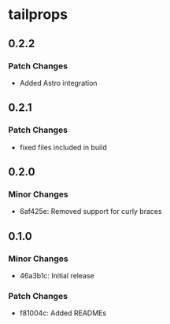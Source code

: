 # tailprops

## 0.2.2

### Patch Changes

- Added Astro integration

## 0.2.1

### Patch Changes

- fixed files included in build

## 0.2.0

### Minor Changes

- 6af425e: Removed support for curly braces

## 0.1.0

### Minor Changes

- 46a3b1c: Initial release

### Patch Changes

- f81004c: Added READMEs
